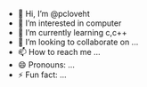 - 👋 Hi, I’m @pcloveht
- 👀 I’m interested in computer
- 🌱 I’m currently learning c,c++
- 💞️ I’m looking to collaborate on ...
- 📫 How to reach me ...
- 😄 Pronouns: ...
- ⚡ Fun fact: ...

<!---
pcloveht/pcloveht is a ✨ special ✨ repository because its `README.md` (this file) appears on your GitHub profile.
You can click the Preview link to take a look at your changes.
--->
